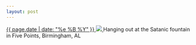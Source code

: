 ```yaml
---
layout: post
---
```


<p>
  <a href="/414">
    <time>{{ page.date | date: "%e %B %Y" }}</time>
    <img src="{{ site.assets_url }}/414.jpg">
  </a>
  Hanging out at the Satanic fountain in Five Points, Birmingham, AL
</p>
